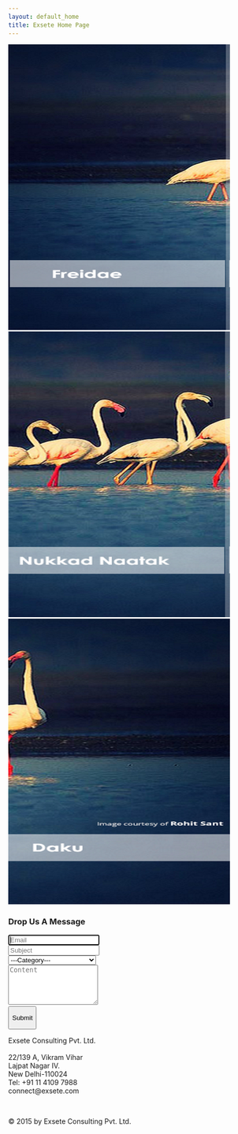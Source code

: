 ```yaml
---
layout: default_home
title: Exsete Home Page
---
```

<!--home page-->
<div class="row top-pad grey-col margin-lr-0">
    <div class="col-sm-3 pad-0 mar-l-12" id="sec1">
        <a href="http://www.freidae.com/">
            <img class="sec-img img-responsive" id="sec1" src="/data/img/section%201.png" alt="Freidae">
        </a>
    </div>
    <div class="col-sm-3 pad-0" id="sec2">
        <a href="http://www.nukkadnaatak.com">
            <img class="sec-img img-responsive" id="sec2" src="/data/img/Section%202.png" alt="Nukkad Natak">
        </a>
    </div>
    <div class="col-sm-3 pad-0 mar-r-12" id="sec3">
        <a href="http://www.daku.net.in/">
            <img class="sec-img img-responsive" id="sec3" src="/data/img/section%203.png" alt="Daku">
        </a>
    </div>
</div>
<!--contact page-->
<div class="container-fluid bakgrnd-con">
    <a name="contact"></a>
    <h3 class="heading-con">Drop Us A Message</h3>
    <div class="row">
        <div class="col-sm-6">
            <form role="form" method="POST"  id="form_reach_us" >
                <div class="form-group">
                    <input type="email" class="form-control" id="inputEmail" placeholder="Email" name="email" required autofocus>
                </div>
                <div class="form-group">
                    <input type="text" class="form-control" id="inputSubject" placeholder="Subject" name="subject" required >
                </div>
                <div class="form-group">
                    <select class="form-control" id="sel1" name="category">
                        <option>---Category---</option>
                        <option>General</option>
                        <option>Request Clarification</option>
                        <option>Report Issue</option>
                        <option>Request Product Features</option>
                    </select>
                </div>
                <div class="form-group">
                    <textarea class="form-control" rows="5" id="content" placeholder="Content" name="content" required ></textarea>
                </div>
                <div class="form-group btn-div">
                    <button id="btn-submit" type="submit" class="btn" onclick="return false;"><p style="text-align: center;">Submit</p></button>
                </div>
            </form>
        </div>
        <div class="col-sm-6">
            <p class="p-details">
                <span class="cont-font-col">Exsete Consulting Pvt. Ltd.</span><br><br>
                22/139 A, Vikram Vihar<br> 
                Lajpat Nagar IV.<br>
                New Delhi-110024<br>
                Tel: +91 11 4109 7988<br>
                <span class="cont-font-col">connect@exsete.com</span> <br>
            </p>
        </div>
    </div>
    <br>
    <p class="cont-bottom-txt">
    © 2015 by Exsete Consulting Pvt. Ltd.
    </p>
</div>